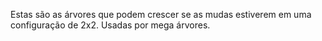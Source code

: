 Estas são as árvores que podem crescer se as mudas estiverem em uma configuração de 2x2. Usadas por mega árvores.